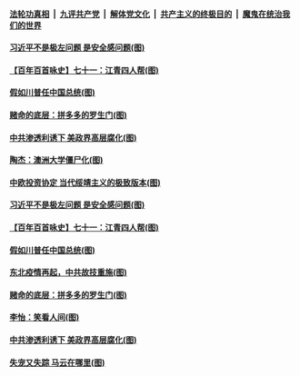 ####  [法轮功真相](../../../../basic/blob/master/README.md?t=01071531) &nbsp;|&nbsp; [九评共产党](../../../../9ping.md/blob/master/README.md?t=01071531) &nbsp;|&nbsp; [解体党文化](../../../../jtdwh.md/blob/master/README.md?t=01071531)  &nbsp;|&nbsp; [共产主义的终极目的](../../../../gczydzjmd.md/blob/master/README.md?t=01071531) &nbsp;|&nbsp; [魔鬼在统治我们的世界](../../../../mgztzwmdsj.md/blob/master/README.md?t=01071531) 

#### [习近平不是极左问题 是安全感问题(图)](../pages/p4/958310.md?t=01071531) 

#### [【百年百首咏史】七十一：江青四人帮(图)](../pages/p4/958289.md?t=01071531) 

#### [假如川普任中国总统(图)](../pages/p4/958231.md?t=01071531) 

#### [赌命的底层：拼多多的罗生门(图)](../pages/p4/958174.md?t=01071531) 


#### [中共渗透利诱下 美政界高层腐化(图)](../pages/p4/958179.md?t=01071531) 


#### [陶杰：澳洲大学僵尸化(图)](../pages/p4/958313.md?t=01071531) 

#### [中欧投资协定 当代绥靖主义的极致版本(图)](../pages/p4/958312.md?t=01071531) 

#### [习近平不是极左问题 是安全感问题(图)](../pages/p4/958310.md?t=01071531) 

#### [【百年百首咏史】七十一：江青四人帮(图)](../pages/p4/958289.md?t=01071531) 


#### [假如川普任中国总统(图)](../pages/p4/958231.md?t=01071531) 




#### [东北疫情再起，中共故技重施(图)](../pages/p4/958210.md?t=01071531) 

#### [赌命的底层：拼多多的罗生门(图)](../pages/p4/958174.md?t=01071531) 



#### [李怡：笑看人间(图)](../pages/p4/958172.md?t=01071531) 

#### [中共渗透利诱下 美政界高层腐化(图)](../pages/p4/958179.md?t=01071531) 




#### [失宠又失踪 马云在哪里(图)](../pages/p4/958085.md?t=01071531) 

